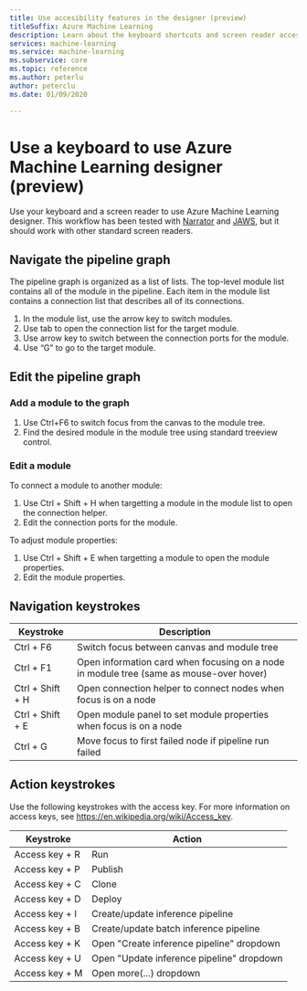 ```yaml
---
title: Use accesibility features in the designer (preview)
titleSuffix: Azure Machine Learning
description: Learn about the keyboard shortcuts and screen reader accessibility features available in the designer.
services: machine-learning
ms.service: machine-learning
ms.subservice: core
ms.topic: reference
ms.author: peterlu
author: peterclu
ms.date: 01/09/2020

---
```


# Use a keyboard to use Azure Machine Learning designer (preview)

Use your keyboard and a screen reader to use Azure Machine Learning designer. This workflow has been tested with [Narrator](https://support.microsoft.com/help/22798/windows-10-complete-guide-to-narrator) and [JAWS](https://www.freedomscientific.com/products/software/jaws/), but it should work with other standard screen readers.

## Navigate the pipeline graph

The pipeline graph is organized as a list of lists. The top-level module list contains all of the module in the pipeline. Each item in the module list contains a connection list that describes all of its connections. 

1. In the module list, use the arrow key to switch modules.
1. Use tab to open the connection list for the target module.
1. Use arrow key to switch between the connection ports for the module.
1. Use “G” to go to the target module.

## Edit the pipeline graph

### Add a module to the graph

1. Use Ctrl+F6 to switch focus from the canvas to the module tree.
1. Find the desired module in the module tree using standard treeview control.


### Edit a module

To connect a module to another module:

1. Use Ctrl + Shift + H when targetting a module in the module list to open the connection helper.
1. Edit the connection ports for the module.

To adjust module properties:

1. Use Ctrl + Shift + E when targetting a module to open the module properties.
1. Edit the module properties.

## Navigation keystrokes

| Keystroke | Description |
|-|-|
| Ctrl + F6 | Switch focus between canvas and module tree |
| Ctrl + F1   | Open information card when focusing on a node in module tree (same as mouse-over hover) |
| Ctrl + Shift + H | Open connection helper to connect nodes when focus is on a node |
| Ctrl + Shift + E | Open module panel to set module properties when focus is on a node |
| Ctrl + G | Move focus to first failed node if pipeline run failed |

## Action keystrokes

Use the following keystrokes with the access key. For more information on access keys, see https://en.wikipedia.org/wiki/Access_key.

| Keystroke | Action |
|-|-|
| Access key + R | Run |
| Access key + P | Publish |
| Access key + C | Clone |
| Access key + D | Deploy |
| Access key + I | Create/update inference pipeline |
| Access key + B | Create/update batch inference pipeline |
| Access key + K | Open "Create inference pipeline" dropdown |
| Access key + U | Open "Update inference pipeline" dropdown |
| Access key + M | Open more(...) dropdown |
